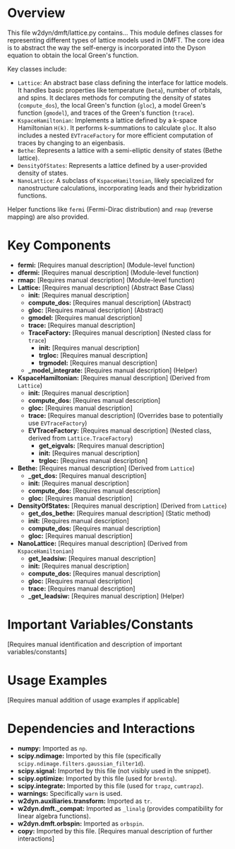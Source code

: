 # Overview

This file w2dyn/dmft/lattice.py contains...
This module defines classes for representing different types of lattice models used in DMFT. The core idea is to abstract the way the self-energy is incorporated into the Dyson equation to obtain the local Green's function.

Key classes include:
- `Lattice`: An abstract base class defining the interface for lattice models. It handles basic properties like temperature (`beta`), number of orbitals, and spins. It declares methods for computing the density of states (`compute_dos`), the local Green's function (`gloc`), a model Green's function (`gmodel`), and traces of the Green's function (`trace`).
- `KspaceHamiltonian`: Implements a lattice defined by a k-space Hamiltonian `H(k)`. It performs k-summations to calculate `gloc`. It also includes a nested `EVTraceFactory` for more efficient computation of traces by changing to an eigenbasis.
- `Bethe`: Represents a lattice with a semi-elliptic density of states (Bethe lattice).
- `DensityOfStates`: Represents a lattice defined by a user-provided density of states.
- `NanoLattice`: A subclass of `KspaceHamiltonian`, likely specialized for nanostructure calculations, incorporating leads and their hybridization functions.

Helper functions like `fermi` (Fermi-Dirac distribution) and `rmap` (reverse mapping) are also provided.

# Key Components

- **fermi:** [Requires manual description] (Module-level function)
- **dfermi:** [Requires manual description] (Module-level function)
- **rmap:** [Requires manual description] (Module-level function)
- **Lattice:** [Requires manual description] (Abstract Base Class)
  - **__init__:** [Requires manual description]
  - **compute_dos:** [Requires manual description] (Abstract)
  - **gloc:** [Requires manual description] (Abstract)
  - **gmodel:** [Requires manual description]
  - **trace:** [Requires manual description]
  - **TraceFactory:** [Requires manual description] (Nested class for `trace`)
    - **__init__:** [Requires manual description]
    - **trgloc:** [Requires manual description]
    - **trgmodel:** [Requires manual description]
  - **_model_integrate:** [Requires manual description] (Helper)
- **KspaceHamiltonian:** [Requires manual description] (Derived from `Lattice`)
  - **__init__:** [Requires manual description]
  - **compute_dos:** [Requires manual description]
  - **gloc:** [Requires manual description]
  - **trace:** [Requires manual description] (Overrides base to potentially use `EVTraceFactory`)
  - **EVTraceFactory:** [Requires manual description] (Nested class, derived from `Lattice.TraceFactory`)
    - **get_eigvals:** [Requires manual description]
    - **__init__:** [Requires manual description]
    - **trgloc:** [Requires manual description]
- **Bethe:** [Requires manual description] (Derived from `Lattice`)
  - **_get_dos:** [Requires manual description]
  - **__init__:** [Requires manual description]
  - **compute_dos:** [Requires manual description]
  - **gloc:** [Requires manual description]
- **DensityOfStates:** [Requires manual description] (Derived from `Lattice`)
  - **get_dos_bethe:** [Requires manual description] (Static method)
  - **__init__:** [Requires manual description]
  - **compute_dos:** [Requires manual description]
  - **gloc:** [Requires manual description]
- **NanoLattice:** [Requires manual description] (Derived from `KspaceHamiltonian`)
  - **get_leadsiw:** [Requires manual description]
  - **__init__:** [Requires manual description]
  - **compute_dos:** [Requires manual description]
  - **gloc:** [Requires manual description]
  - **trace:** [Requires manual description]
  - **_get_leadsiw:** [Requires manual description] (Helper)

# Important Variables/Constants

[Requires manual identification and description of important variables/constants]

# Usage Examples

[Requires manual addition of usage examples if applicable]

# Dependencies and Interactions

- **numpy:** Imported as `np`.
- **scipy.ndimage:** Imported by this file (specifically `scipy.ndimage.filters.gaussian_filter1d`).
- **scipy.signal:** Imported by this file (not visibly used in the snippet).
- **scipy.optimize:** Imported by this file (used for `brentq`).
- **scipy.integrate:** Imported by this file (used for `trapz`, `cumtrapz`).
- **warnings:** Specifically `warn` is used.
- **w2dyn.auxiliaries.transform:** Imported as `tr`.
- **w2dyn.dmft._compat:** Imported as `_linalg` (provides compatibility for linear algebra functions).
- **w2dyn.dmft.orbspin:** Imported as `orbspin`.
- **copy:** Imported by this file.
[Requires manual description of further interactions]
